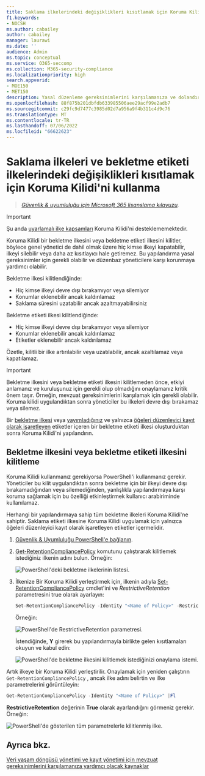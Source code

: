 ```yaml
---
title: Saklama ilkelerindeki değişiklikleri kısıtlamak için Koruma Kilidi'ni kullanma
f1.keywords:
- NOCSH
ms.author: cabailey
author: cabailey
manager: laurawi
ms.date: ''
audience: Admin
ms.topic: conceptual
ms.service: O365-seccomp
ms.collection: M365-security-compliance
ms.localizationpriority: high
search.appverid:
- MOE150
- MET150
description: Yasal düzenleme gereksinimlerini karşılamanıza ve dolandırıcı yöneticilere karşı korumanıza yardımcı olması için saklama ilkeleri ve bekletme etiketi ilkeleriyle Koruma Kilidi'ni kullanın.
ms.openlocfilehash: 88f875b201dbfdb633985506aee29acf99e2adb7
ms.sourcegitcommit: c29fc9d7477c3985d02d7a956a9f4b311c4d9c76
ms.translationtype: MT
ms.contentlocale: tr-TR
ms.lasthandoff: 07/06/2022
ms.locfileid: "66622623"
---
```

# <a name="use-preservation-lock-to-restrict-changes-to-retention-policies-and-retention-label-policies"></a>Saklama ilkeleri ve bekletme etiketi ilkelerindeki değişiklikleri kısıtlamak için Koruma Kilidi'ni kullanma

>*[Güvenlik & uyumluluğu için Microsoft 365 lisanslama kılavuzu](/office365/servicedescriptions/microsoft-365-service-descriptions/microsoft-365-tenantlevel-services-licensing-guidance/microsoft-365-security-compliance-licensing-guidance).*

> [!IMPORTANT]
> Şu anda [uyarlamalı ilke kapsamları](retention.md#adaptive-or-static-policy-scopes-for-retention) Koruma Kilidi'ni desteklememektedir.

Koruma Kilidi bir bekletme ilkesini veya bekletme etiketi ilkesini kilitler, böylece genel yönetici de dahil olmak üzere hiç kimse ilkeyi kapatabilir, ilkeyi silebilir veya daha az kısıtlayıcı hale getiremez. Bu yapılandırma yasal gereksinimler için gerekli olabilir ve düzenbaz yöneticilere karşı korunmaya yardımcı olabilir.

Bekletme ilkesi kilitlendiğinde:

- Hiç kimse ilkeyi devre dışı bırakamıyor veya silemiyor
- Konumlar eklenebilir ancak kaldırılamaz
- Saklama süresini uzatabilir ancak azaltmayabilirsiniz

Bekletme etiketi ilkesi kilitlendiğinde:

- Hiç kimse ilkeyi devre dışı bırakamıyor veya silemiyor
- Konumlar eklenebilir ancak kaldırılamaz
- Etiketler eklenebilir ancak kaldırılamaz

Özetle, kilitli bir ilke artırılabilir veya uzatılabilir, ancak azaltılamaz veya kapatılamaz.

> [!IMPORTANT]
> Bekletme ilkesini veya bekletme etiketi ilkesini kilitlemeden önce, etkiyi anlamanız ve kuruluşunuz için gerekli olup olmadığını onaylamanız kritik önem taşır. Örneğin, mevzuat gereksinimlerini karşılamak için gerekli olabilir. Koruma kilidi uygulandıktan sonra yöneticiler bu ilkeleri devre dışı bırakamaz veya silemez.

Bir [bekletme ilkesi](create-retention-policies.md) veya [yayımladığınız](create-apply-retention-labels.md) ve yalnızca [öğeleri düzenleyici kayıt olarak işaretleyen](records-management.md#records) etiketler içeren bir bekletme etiketi ilkesi oluşturduktan sonra Koruma Kilidi'ni yapılandırın.

## <a name="how-to-lock-a-retention-policy-or-retention-label-policy"></a>Bekletme ilkesini veya bekletme etiketi ilkesini kilitleme

Koruma Kilidi kullanmanız gerekiyorsa PowerShell'i kullanmanız gerekir. Yöneticiler bu kilit uygulandıktan sonra bekletme için bir ilkeyi devre dışı bırakamadığından veya silemediğinden, yanlışlıkla yapılandırmaya karşı koruma sağlamak için bu özelliği etkinleştirmek kullanıcı arabiriminde kullanılamaz.

Herhangi bir yapılandırmaya sahip tüm bekletme ilkeleri Koruma Kilidi'ne sahiptir. Saklama etiketi ilkesine Koruma Kilidi uygulamak için yalnızca öğeleri düzenleyici kayıt olarak işaretleyen etiketler içermelidir.

1. [Güvenlik & Uyumluluğu PowerShell'e bağlanın](/powershell/exchange/connect-to-scc-powershell).

2. [Get-RetentionCompliancePolicy](/powershell/module/exchange/get-retentioncompliancepolicy) komutunu çalıştırarak kilitlemek istediğiniz ilkenin adını bulun. Örneğin:
    
   ![PowerShell'deki bekletme ilkelerinin listesi.](../media/retention-policy-preservation-lock-get-retentioncompliancepolicy.PNG)

3. İlkenize Bir Koruma Kilidi yerleştirmek için, ilkenin adıyla [Set-RetentionCompliancePolicy](/powershell/module/exchange/set-retentioncompliancepolicy) cmdlet'ini ve *RestrictiveRetention* parametresini true olarak ayarlayın:
    
    ```powershell
    Set-RetentionCompliancePolicy -Identity "<Name of Policy>" -RestrictiveRetention $true
    ```
    
    Örneğin:
    
    ![PowerShell'de RestrictiveRetention parametresi.](../media/retention-policy-preservation-lock-restrictiveretention.PNG)
    
     İstendiğinde, **Y** girerek bu yapılandırmayla birlikte gelen kısıtlamaları okuyun ve kabul edin:
    
   ![PowerShell'de bekletme ilkesini kilitlemek istediğinizi onaylama istemi.](../media/retention-policy-preservation-lock-confirmation-prompt.PNG)

Artık ilkeye bir Koruma Kilidi yerleştirilir. Onaylamak için yeniden çalıştırın `Get-RetentionCompliancePolicy` , ancak ilke adını belirtin ve ilke parametrelerini görüntüleyin:

```powershell
Get-RetentionCompliancePolicy -Identity "<Name of Policy>" |Fl
```

**RestrictiveRetention** değerinin **True** olarak ayarlandığını görmeniz gerekir. Örneğin:

![PowerShell'de gösterilen tüm parametrelerle kilitlenmiş ilke.](../media/retention-policy-preservation-lock-locked-policy.PNG)

## <a name="see-also"></a>Ayrıca bkz.

[Veri yaşam döngüsü yönetimi ve kayıt yönetimi için mevzuat gereksinimlerini karşılamanıza yardımcı olacak kaynaklar](retention-regulatory-requirements.md)
